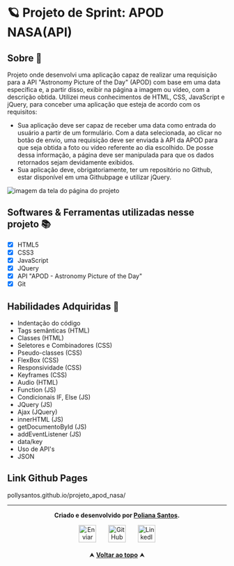 # 🪐 Projeto de Sprint: APOD NASA(API)

<h2 id="sobre">Sobre 🔎</h2>
  <p>Projeto onde desenvolvi uma aplicação capaz de realizar uma requisição para a API "Astronomy Picture of the Day" (APOD) com base em uma data específica e, a partir disso, exibir na página a imagem ou vídeo, com a descrição obtida. Utilizei meus conhecimentos de HTML, CSS, JavaScript e jQuery, para conceber uma aplicação que esteja de acordo com os requisitos:</p>

  - Sua aplicação deve ser capaz de receber uma data como entrada do usuário a partir de um formulário. Com a data selecionada, ao clicar no botão de envio, uma requisição deve ser enviada à API da APOD para que seja obtida a foto ou vídeo referente ao dia escolhido. De posse dessa informação, a página deve ser manipulada para que os dados retornados sejam devidamente exibidos.
  - Sua aplicação deve, obrigatoriamente, ter um repositório no Github, estar disponível em uma Githubpage e utilizar jQuery.

<img src="https://user-images.githubusercontent.com/99842806/168190182-58bd6fd7-d254-4ed8-9635-714976ed1292.gif" alt="imagem da tela do página do projeto">

<h2 id="linguagens">Softwares & Ferramentas utilizadas nesse projeto 📚</h2>

  - [x] HTML5
  - [x] CSS3
  - [x] JavaScript
  - [x] JQuery
  - [x] API "APOD - Astronomy Picture of the Day"
  - [x] Git

<h2 id="habilidades">Habilidades Adquiridas 📝</h2>

  - Indentação do código
  - Tags semânticas (HTML)
  - Classes (HTML)
  - Seletores e Combinadores (CSS)
  - Pseudo-classes (CSS)
  - FlexBox (CSS)
  - Responsividade (CSS)
  - Keyframes (CSS)
  - Audio (HTML)
  - Function (JS)
  - Condicionais IF, Else (JS)
  - JQuery (JS)
  - Ajax (JQuery)
  - innerHTML (JS)
  - getDocumentoById (JS)
  - addEventListener (JS)
  - data/key
  - Uso de API's
  - JSON

## Link Github Pages

pollysantos.github.io/projeto_apod_nasa/

<hr>

<div id="autor" align="center">
  
  **Criado e desenvolvido por [Poliana Santos](https://www.linkedin.com/in/polianasantoss/).**
  
 <div align="center"> 
  <a href="mailto:zpolianasantos@gmail.com"><img src="https://cdn-icons-png.flaticon.com/512/552/552486.png" height="40em" title="Enviar E-mail"></a>
   &nbsp;&nbsp;&nbsp;&nbsp;&nbsp;
  <a href="https://github.com/PollySantos" target="_blank"><img src="https://cdn-icons-png.flaticon.com/512/733/733553.png" height="40em" title="GitHub de PollySantos"></a>
   &nbsp;&nbsp;&nbsp;&nbsp;&nbsp;
  <a href="https://www.linkedin.com/in/polianasantoss/" target="_blank"><img src="https://cdn-icons-png.flaticon.com/512/145/145807.png" height="40em" title="LinkedIn de Poliana Santos"></a>
  </div>
</div>

<br>

<div align="center">
  &#11165;&nbsp;<a href="#inicio"><strong>Voltar ao topo</strong></a>&nbsp;&#11165;
</div>
